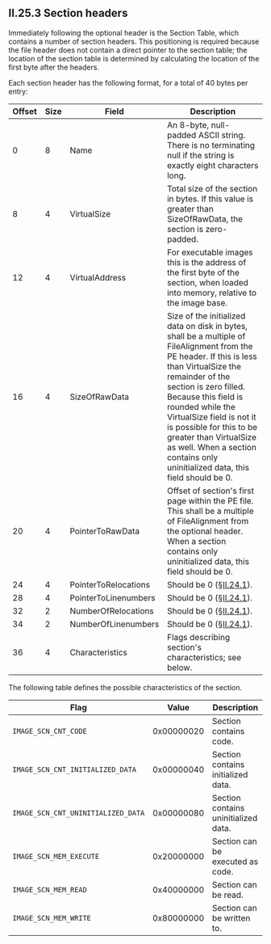 ## II.25.3 Section headers

Immediately following the optional header is the Section Table, which contains a number of section headers. This positioning is required because the file header does not contain a direct pointer to the section table; the location of the section table is determined by calculating the location of the first byte after the headers.

Each section header has the following format, for a total of 40 bytes per entry:

 Offset | Size | Field | Description
 ---- | ---- | ---- | ----
 0 | 8 | Name | An 8-byte, null-padded ASCII string. There is no terminating null if the string is exactly eight characters long.
 8 | 4 | VirtualSize | Total size of the section in bytes. If this value is greater than SizeOfRawData, the section is zero-padded.
 12 | 4 | VirtualAddress | For executable images this is the address of the first byte of the section, when loaded into memory, relative to the image base.
 16 | 4 | SizeOfRawData | Size of the initialized data on disk in bytes, shall be a multiple of FileAlignment from the PE header. If this is less than VirtualSize the remainder of the section is zero filled. Because this field is rounded while the VirtualSize field is not it is possible for this to be greater than VirtualSize as well. When a section contains only uninitialized data, this field should be 0.
 20 | 4 | PointerToRawData | Offset of section's first page within the PE file. This shall be a multiple of FileAlignment from the optional header. When a section contains only uninitialized data, this field should be 0.
 24 | 4 | PointerToRelocations | Should be 0 (§[II.24.1](#todo-missing-hyperlink)).
 28 | 4 | PointerToLinenumbers | Should be 0 (§[II.24.1](#todo-missing-hyperlink)).
 32 | 2 | NumberOfRelocations | Should be 0 (§[II.24.1](#todo-missing-hyperlink)).
 34 | 2 | NumberOfLinenumbers | Should be 0 (§[II.24.1](#todo-missing-hyperlink)).
 36 | 4 | Characteristics | Flags describing section's characteristics; see below.

The following table defines the possible characteristics of the section.

 Flag | Value | Description
 ---- | ---- | ----
 `IMAGE_SCN_CNT_CODE` | 0x00000020 | Section contains code.
 `IMAGE_SCN_CNT_INITIALIZED_DATA` | 0x00000040 | Section contains initialized data.
 `IMAGE_SCN_CNT_UNINITIALIZED_DATA` | 0x00000080 | Section contains uninitialized data.
 `IMAGE_SCN_MEM_EXECUTE` | 0x20000000 | Section can be executed as code.
 `IMAGE_SCN_MEM_READ` | 0x40000000 | Section can be read.
 `IMAGE_SCN_MEM_WRITE` | 0x80000000 | Section can be written to.
